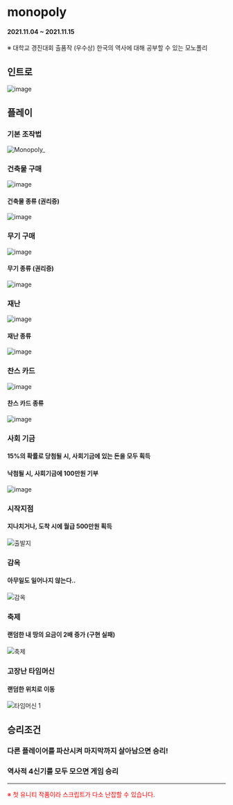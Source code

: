 # monopoly
#### 2021.11.04 ~ 2021.11.15
※ 대학교 경진대회 출품작 (우수상)
한국의 역사에 대해 공부할 수 있는 모노폴리

## 인트로
![image](https://github.com/macaroonlove/monopoly/assets/87137181/61c8f7d1-5951-4f92-a4c1-07dcedbada07)

## 플레이
### 기본 조작법
![Monopoly_](https://github.com/macaroonlove/monopoly/assets/87137181/7fc698cf-f6dd-491b-9507-e8f1f0ce741c)

### 건축물 구매
![image](https://github.com/macaroonlove/monopoly/assets/87137181/808b22a1-c8cf-479e-b7e8-5ada1000a0c9)
#### 건축물 종류 (권리증)
![image](https://github.com/macaroonlove/monopoly/assets/87137181/84ac9c4f-8db4-418f-a1ae-62975481373a)

### 무기 구매
![image](https://github.com/macaroonlove/monopoly/assets/87137181/96609d62-a76d-483c-b516-c1013d491532)
#### 무기 종류 (권리증)
![image](https://github.com/macaroonlove/monopoly/assets/87137181/9ea75b79-6626-4e5b-b61e-2d92937f8f62)

### 재난
![image](https://github.com/macaroonlove/monopoly/assets/87137181/b44251e6-42a6-49fb-ae76-f46ce1b48194)
#### 재난 종류
![image](https://github.com/macaroonlove/monopoly/assets/87137181/fe17e79c-ae40-4609-a8c6-030e62de1928)

### 찬스 카드
![image](https://github.com/macaroonlove/monopoly/assets/87137181/d508a01a-3ec6-4626-89d0-86e86a9a3a3c)
#### 찬스 카드 종류
![image](https://github.com/macaroonlove/monopoly/assets/87137181/d98a98c3-9901-4931-920c-903717c89d32)

### 사회 기금
#### 15%의 확률로 당첨될 시, 사회기금에 있는 돈을 모두 획득
#### 낙첨될 시, 사회기금에 100만원 기부
![image](https://github.com/macaroonlove/monopoly/assets/87137181/94f17b1d-b18d-4cae-8b1f-3ca2e7e446a5)

### 시작지점
#### 지나치거나, 도착 시에 월급 500만원 획득
![출발지](https://github.com/macaroonlove/monopoly/assets/87137181/df0b9a6e-f2f4-4b30-93f0-f0179150fbef)

### 감옥
#### 아무일도 일어나지 않는다..
![감옥](https://github.com/macaroonlove/monopoly/assets/87137181/84c27410-5d68-4731-83d4-93e000f51e43)

### 축제
#### 랜덤한 내 땅의 요금이 2배 증가 (구현 실패)
![축제](https://github.com/macaroonlove/monopoly/assets/87137181/bfb99a70-953e-4c58-8e85-3c43e53f0d4b)

### 고장난 타임머신
#### 랜덤한 위치로 이동
![타임머신 1](https://github.com/macaroonlove/monopoly/assets/87137181/42f3de0a-e7c8-4c49-a030-4caef09b353f)

## 승리조건
### 다른 플레이어를 파산시켜 마지막까지 살아남으면 승리!
### 역사적 4신기를 모두 모으면 게임 승리



<hr>
<span style="color:red;"> ※ 첫 유니티 작품이라 스크립트가 다소 난잡할 수 있습니다. </span>
